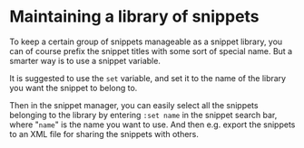 # Maintaining a library of snippets

To keep a certain group of snippets manageable as a snippet
library, you can of course prefix the snippet titles with some sort
of special name. But a smarter way is to use a snippet variable.

It is suggested to use the `set` variable, and set it to the name of the
library you want the snippet to belong to.

Then in the snippet manager, you can easily select all the snippets
belonging to the library by entering `:set name` in the snippet search
bar, where "`name`" is the name you want to use. And then e.g. export the
snippets to an XML file for sharing the snippets with others.
